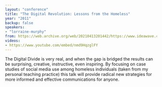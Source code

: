```yaml
---
layout: "conference"
title: "The Digital Revolution: Lessons from the Homeless"
year: "2011"
backup: false
speakers:
- "lorraine-murphy"
from: https://web.archive.org/web/20210413201442/https://www.ideawave.ca/2011-conference/the-digital-revolution-lessons-from-the-homeless
videos:
- https://www.youtube.com/embed/nmd9HqzglFY
---
```


The Digital Divide is very real, and when the gap is bridged the results can
be surprising, creative, instructive, even inspiring. By focusing on case
studies of social media use among homeless individuals (taken from my personal
teaching practice) this talk will provide radical new strategies for more
informed and effective communications for anyone.
